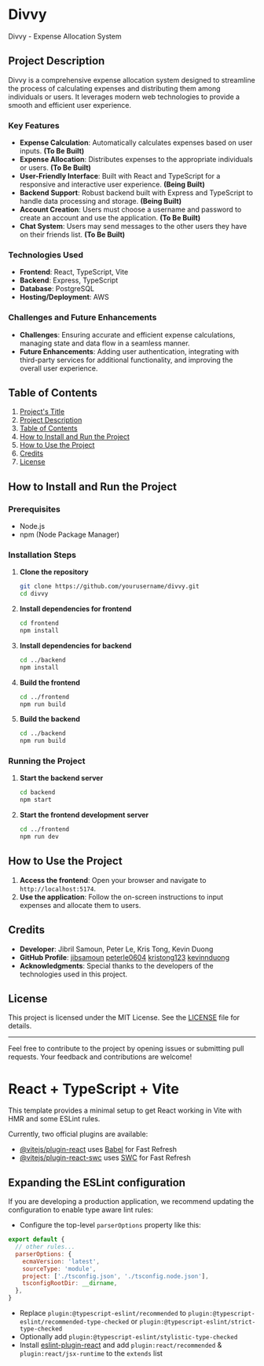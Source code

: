 # Divvy
Divvy - Expense Allocation System

## Project Description
Divvy is a comprehensive expense allocation system designed to streamline the process of calculating expenses and distributing them among individuals or users. It leverages modern web technologies to provide a smooth and efficient user experience.

### Key Features
- **Expense Calculation**: Automatically calculates expenses based on user inputs. **(To Be Built)**
- **Expense Allocation**: Distributes expenses to the appropriate individuals or users. **(To Be Built)**
- **User-Friendly Interface**: Built with React and TypeScript for a responsive and interactive user experience. **(Being Built)**
- **Backend Support**: Robust backend built with Express and TypeScript to handle data processing and storage. **(Being Built)**
- **Account Creation**: Users must choose a username and password to create an account and use the application. **(To Be Built)**
- **Chat System**: Users may send messages to the other users they have on their friends list. **(To Be Built)**

### Technologies Used
- **Frontend**: React, TypeScript, Vite
- **Backend**: Express, TypeScript
- **Database**: PostgreSQL
- **Hosting/Deployment**: AWS

### Challenges and Future Enhancements
- **Challenges**: Ensuring accurate and efficient expense calculations, managing state and data flow in a seamless manner.
- **Future Enhancements**: Adding user authentication, integrating with third-party services for additional functionality, and improving the overall user experience.

## Table of Contents
1. [Project's Title](#projects-title)
2. [Project Description](#project-description)
3. [Table of Contents](#table-of-contents)
4. [How to Install and Run the Project](#how-to-install-and-run-the-project)
5. [How to Use the Project](#how-to-use-the-project)
6. [Credits](#credits)
7. [License](#license)

## How to Install and Run the Project

### Prerequisites
- Node.js
- npm (Node Package Manager)

### Installation Steps
1. **Clone the repository**
   ```sh
   git clone https://github.com/yourusername/divvy.git
   cd divvy
   ```

2. **Install dependencies for frontend**
   ```sh
   cd frontend
   npm install
   ```

3. **Install dependencies for backend**
   ```sh
   cd ../backend
   npm install
   ```

4. **Build the frontend**
   ```sh
   cd ../frontend
   npm run build
   ```

5. **Build the backend**
   ```sh
   cd ../backend
   npm run build
   ```

### Running the Project
1. **Start the backend server**
   ```sh
   cd backend
   npm start
   ```

2. **Start the frontend development server**
   ```sh
   cd ../frontend
   npm run dev
   ```

## How to Use the Project
1. **Access the frontend**: Open your browser and navigate to `http://localhost:5174`.
2. **Use the application**: Follow the on-screen instructions to input expenses and allocate them to users.

## Credits
- **Developer**: Jibril Samoun, Peter Le, Kris Tong, Kevin Duong
- **GitHub Profile**: [jibsamoun](https://github.com/jibsamoun) [peterle0604](https://github.com/peterle0604) [kristong123](https://github.com/kristong123) [kevinnduong](https://github.com/kevinnduong)
- **Acknowledgments**: Special thanks to the developers of the technologies used in this project.

## License
This project is licensed under the MIT License. See the [LICENSE](./LICENSE) file for details.

---

Feel free to contribute to the project by opening issues or submitting pull requests. Your feedback and contributions are welcome!




# React + TypeScript + Vite

This template provides a minimal setup to get React working in Vite with HMR and some ESLint rules.

Currently, two official plugins are available:

- [@vitejs/plugin-react](https://github.com/vitejs/vite-plugin-react/blob/main/packages/plugin-react/README.md) uses [Babel](https://babeljs.io/) for Fast Refresh
- [@vitejs/plugin-react-swc](https://github.com/vitejs/vite-plugin-react-swc) uses [SWC](https://swc.rs/) for Fast Refresh

## Expanding the ESLint configuration

If you are developing a production application, we recommend updating the configuration to enable type aware lint rules:

- Configure the top-level `parserOptions` property like this:

```js
export default {
  // other rules...
  parserOptions: {
    ecmaVersion: 'latest',
    sourceType: 'module',
    project: ['./tsconfig.json', './tsconfig.node.json'],
    tsconfigRootDir: __dirname,
  },
}
```

- Replace `plugin:@typescript-eslint/recommended` to `plugin:@typescript-eslint/recommended-type-checked` or `plugin:@typescript-eslint/strict-type-checked`
- Optionally add `plugin:@typescript-eslint/stylistic-type-checked`
- Install [eslint-plugin-react](https://github.com/jsx-eslint/eslint-plugin-react) and add `plugin:react/recommended` & `plugin:react/jsx-runtime` to the `extends` list
